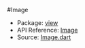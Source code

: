 #Image

* Package: [view](api:)
* API Reference: [Image](api:view)
* Source: [Image.dart](source:client/view/src)

